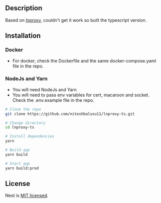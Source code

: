 ## Description

Based on [lnproxy](https://github.com/lnproxy/lnproxy), couldn't get it work so built the typescript version.

## Installation

### Docker

- For docker, check the Dockerfile and the same docker-compose.yaml file in the repo.

### NodeJs and Yarn

- You will need NodeJs and Yarn
- You will need to pass env variables for cert, macaroon and socket. Check the .env.example file in the repo.

```bash
# Clone the repo
git clone https://github.com/niteshbalusu11/lnproxy-ts.git

# Change directory
cd lnproxy-ts

# Install dependencies
yarn

# Build app
yarn build

# Start app
yarn build:prod
```

## License

Nest is [MIT licensed](LICENSE).
